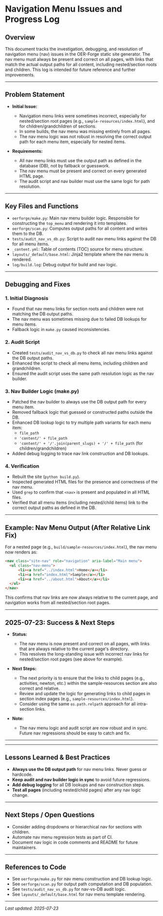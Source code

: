 # Navigation Menu Issues and Progress Log

## Overview
This document tracks the investigation, debugging, and resolution of navigation menu (nav) issues in the OER-Forge static site generator. The nav menu must always be present and correct on all pages, with links that match the actual output paths for all content, including nested/section roots and children. This log is intended for future reference and further improvements.

---

## Problem Statement
- **Initial Issue:**
  - Navigation menu links were sometimes incorrect, especially for nested/section root pages (e.g., `sample-resources/index.html`), and for children/grandchildren of sections.
  - In some builds, the nav menu was missing entirely from all pages.
  - The nav menu logic was not robust in resolving the correct output path for each menu item, especially for nested items.

- **Requirements:**
  - All nav menu links must use the output path as defined in the database (DB), not by fallback or guesswork.
  - The nav menu must be present and correct on every generated HTML page.
  - The audit script and nav builder must use the same logic for path resolution.

---

## Key Files and Functions
- `oerforge/make.py`: Main nav menu builder logic. Responsible for constructing the `top_menu` and rendering it into templates.
- `oerforge/scan.py`: Computes output paths for all content and writes them to the DB.
- `tests/audit_nav_vs_db.py`: Script to audit nav menu links against the DB for all menu items.
- `_content.yml`: Table of contents (TOC) source for menu structure.
- `layouts/_default/base.html`: Jinja2 template where the nav menu is rendered.
- `log/build.log`: Debug output for build and nav logic.

---

## Debugging and Fixes

### 1. **Initial Diagnosis**
- Found that nav menu links for section roots and children were not matching the DB output paths.
- The nav menu was sometimes missing due to failed DB lookups for menu items.
- Fallback logic in `make.py` caused inconsistencies.

### 2. **Audit Script**
- Created `tests/audit_nav_vs_db.py` to check all nav menu links against the DB output paths.
- Enhanced the script to check all menu items, including children and grandchildren.
- Ensured the audit script uses the same path resolution logic as the nav builder.

### 3. **Nav Builder Logic (make.py)**
- Patched the nav builder to always use the DB output path for every menu item.
- Removed fallback logic that guessed or constructed paths outside the DB.
- Enhanced DB lookup logic to try multiple path variants for each menu item:
  - `file_path`
  - `'content/' + file_path`
  - `'content/' + '/'.join(parent_slugs) + '/' + file_path` (for children/grandchildren)
- Added debug logging to trace nav link construction and DB lookups.

### 4. **Verification**
- Rebuilt the site (`python build.py`).
- Inspected generated HTML files for the presence and correctness of the nav menu.
- Used `grep` to confirm that `<nav>` is present and populated in all HTML files.
- Verified that all menu items (including nested/child items) link to the correct output paths as defined in the DB.

---


## Example: Nav Menu Output (After Relative Link Fix)
For a nested page (e.g., `build/sample-resources/index.html`), the nav menu now renders as:

```html
<nav class="site-nav" role="navigation" aria-label="Main menu">
  <ul class="nav-menu">
      <li><a href="../index.html">Home</a></li>
      <li><a href="index.html">Sample</a></li>
      <li><a href="../about.html">About</a></li>
  </ul>
</nav>
```

This confirms that nav links are now always relative to the current page, and navigation works from all nested/section root pages.

---

## 2025-07-23: Success & Next Steps

- **Status:**
    - The nav menu is now present and correct on all pages, with links that are always relative to the current page's directory.
    - This resolves the long-standing issue with incorrect nav links for nested/section root pages (see above for example).

- **Next Steps:**
    - The next priority is to ensure that the links to child pages (e.g., activities, newton, etc.) within the sample-resources section are also correct and relative.
    - Review and update the logic for generating links to child pages in section index pages (e.g., `sample-resources/index.html`).
    - Consider using the same `os.path.relpath` approach for all intra-section links.

- **Note:**
    - The nav menu logic and audit script are now robust and in sync. Future nav regressions should be easy to catch and fix.

---

---

## Lessons Learned & Best Practices
- **Always use the DB output path** for nav menu links. Never guess or hardcode.
- **Keep audit and nav builder logic in sync** to avoid future regressions.
- **Add debug logging** for all DB lookups and nav construction steps.
- **Test all pages** (including nested/child pages) after any nav logic change.

---

## Next Steps / Open Questions
- Consider adding dropdowns or hierarchical nav for sections with children.
- Automate nav menu regression tests as part of CI.
- Document nav logic in code comments and README for future maintainers.

---

## References to Code
- See `oerforge/make.py` for nav menu construction and DB lookup logic.
- See `oerforge/scan.py` for output path computation and DB population.
- See `tests/audit_nav_vs_db.py` for nav-vs-DB audit logic.
- See `layouts/_default/base.html` for nav menu template rendering.

---

*Last updated: 2025-07-23*
